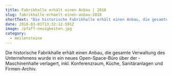 ```yaml
---
title: Fabrikhalle erhält einen Anbau | 2018
slug: fabrikhalle-erhaelt-einen-anbau-2018
shortText: "Die historische Fabrikhalle erhält einen Anbau, die gesamte Ver­waltung des Unternehmens wurde in ein neues Open-Space-Büro über der ­Maschinenhalle verlagert, inkl. Konferenzraum, Küche, Sanitäranlagen und Firmen-Archiv."
date: 2018-03-01T13:32:12.591Z
image: /pfaff-neuigkeiten.jpg
category:
  - meilensteine
---
```

Die historische Fabrikhalle erhält einen Anbau, die gesamte Ver­waltung des Unternehmens wurde in ein neues Open-Space-Büro über der ­Maschinenhalle verlagert, inkl. Konferenzraum, Küche, Sanitäranlagen und Firmen-Archiv.
